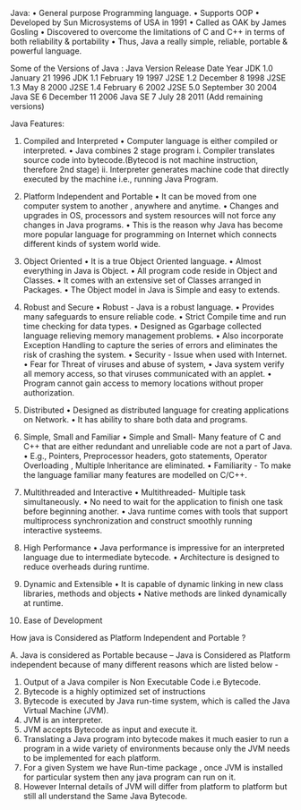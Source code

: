 Java:
•	General purpose Programming language.
•	Supports OOP
•	Developed by Sun Microsystems of USA in 1991
•	Called  as OAK by James Gosling
•	Discovered to overcome the limitations of C and C++ in terms of both reliability & portability
•	Thus, Java a really simple, reliable, portable & powerful language.

Some of the Versions of Java :
Java Version	Release Date	Year
JDK 1.0	January 21	 1996
JDK 1.1	February 19	 1997
J2SE 1.2	December 8	 1998
J2SE 1.3	May 8	 	2000
J2SE 1.4	February 6	 2002
J2SE 5.0	September 30	 2004
Java SE 6	December 11	 2006
Java SE 7	July 28	 2011
(Add remaining versions)


Java Features:

1.	Compiled and Interpreted
•	Computer language is either compiled or interpreted.
•	Java combines 2 stage program
i.	Compiler translates source code into bytecode.(Bytecod is not machine instruction, therefore 2nd stage)
ii.	Interpreter generates machine code that directly executed by the machine i.e., running Java Program.

2.	Platform Independent and Portable
•	It can be moved from one computer system  to another , anywhere and anytime.
•	Changes and upgrades in OS, processors and system resources will not force any changes in Java programs.
•	This is the reason why Java has become more popular language for programming on Internet which connects different kinds of system world wide.

3.	Object Oriented
•	It is a true Object Oriented language.
•	Almost everything in Java is Object.
•	All program code reside in Object and Classes.
•	It comes with an extensive set of Classes arranged in Packages.
•	The Object model in Java is Simple and easy to extends.

4.	Robust and Secure
•	Robust - Java is a robust language.
•	Provides many safeguards to ensure reliable code.
•	Strict  Compile time and run time checking for data types. 
•	Designed as Ggarbage collected language relieving memory management problems.
•	Also incorporate Exception Handling to capture the series of errors and eliminates the risk of crashing the system.
•	Security -  Issue when used with Internet. 
•	Fear for Threat of viruses and abuse of system,
•	Java system verify all memory access, so that viruses communicated with an applet.
•	Program cannot gain access to memory locations without proper authorization.

5.	Distributed
•	Designed as distributed language for creating applications on Network.
•	It has ability to share both data and programs.

6.	Simple, Small and Familiar
•	Simple and Small- Many feature of C and C++ that are either redundant and unreliable code are not a part of Java.
•	E.g., Pointers, Preprocessor headers, goto statements, Operator Overloading , Multiple Inheritance are eliminated.
•	Familiarity -  To make the language familiar many features are modelled  on C/C++.

7.	Multithreaded and Interactive
•	Multithreaded- Multiple task simultaneously.
•	No need to wait for the application to finish one task before beginning another.
•	Java runtime comes with tools that support multiprocess synchronization and construct smoothly running interactive systeems.

8.	High Performance
•	Java performance is impressive for an interpreted language due to intermediate bytecode.
•	Architecture is designed to reduce overheads during runtime.

9.	Dynamic and Extensible
•	It is capable of dynamic linking in new class libraries, methods and objects 
•	Native methods are linked dynamically at runtime.

10.	Ease of Development


How java is Considered as Platform Independent and Portable ?

A. Java is considered as Portable because –
Java is Considered as Platform independent because of many different reasons which are listed below -
1.	Output of a Java compiler is Non Executable Code i.e Bytecode.
2.	Bytecode is a highly optimized set of instructions
3.	Bytecode is executed by Java run-time system, which is called the Java Virtual Machine (JVM).
4.	JVM is an interpreter.
5.	JVM accepts Bytecode as input and execute it.
6.	Translating a Java program into bytecode makes it much easier to run a program in a wide variety of environments because only the JVM needs to be implemented for each platform.
7.	For a given System we have Run-time package , once JVM is installed for particular system then any java program can run on it.
8.	However Internal details of  JVM will differ from platform to platform but still all understand the Same Java Bytecode.
 

